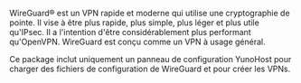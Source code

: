 WireGuard® est un VPN rapide et moderne qui utilise une cryptographie de pointe.
Il vise à être plus rapide, plus simple, plus léger et plus utile qu'IPsec. Il a l'intention d'être considérablement plus performant qu'OpenVPN. WireGuard est conçu comme un VPN à usage général.

Ce package inclut uniquement un panneau de configuration YunoHost pour charger des fichiers de configuration de WireGuard et pour créer les VPNs.
